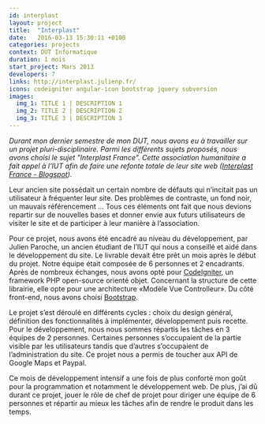 ```yaml
---
id: interplast
layout: project
title:  "Interplast"
date:   2016-03-13 15:30:11 +0100
categories: projects
context: DUT Informatique
duration: 1 mois
start_project: Mars 2013
developers: 7
links: http://interplast.julienp.fr/
icons: codeigniter angular-icon bootstrap jquery subversion
images:
  img_1: TITLE 1 | DESCRIPTION 1
  img_2: TITLE 2 | DESCRIPTION 2
  img_3: TITLE 3 | DESCRIPTION 3
---
```

*Durant mon dernier semestre de mon DUT, nous avons eu à travailler sur un
projet pluri-disciplinaire. Parmi les différents sujets proposés, nous avons
choisi le sujet "Interplast France". Cette association humanitaire a fait appel
à l’IUT afin de faire une refonte totale de leur site web ([Interplast France -
Blogspot][interplast]).*

Leur ancien site possédait un certain nombre de défauts qui n’incitait pas un
utilisateur à fréquenter leur site. Des problèmes de contraste, un fond noir, un
mauvais référencement ... Tous ces éléments ont fait que nous devions repartir
sur de nouvelles bases et donner envie aux futurs utilisateurs de visiter le
site et de participer à leur manière à l’association.

Pour ce projet, nous avons été encadré au niveau du développement, par Julien
Paroche, un ancien étudiant de l’IUT qui nous a conseillé et aidé dans le
développement du site. Le livrable devait être prêt un mois après le début du
projet. Notre équipe était composée de 6 personnes et 2 encadrants. Après de
nombreux échanges, nous avons opté pour [CodeIgniter][codeigniter], un framework
PHP open-source orienté objet. Concernant la structure de cette librairie, elle
opte pour une architecture «Modèle Vue Controlleur». Du côté front-end, nous
avons choisi [Bootstrap][bootstrap].

Le projet s’est déroulé en différents cycles : choix du design général,
définition des fonctionnalités à implémenter, développement puis recette. Pour
le développement, nous nous sommes répartis les tâches en 3 équipes de 2
personnes. Certaines personnes s’occupaient de la partie visible par les
utilisateurs tandis que d’autres s’occupaient de l’administration du site. Ce
projet nous a permis de toucher aux API de Google Maps et Paypal.

Ce mois de développement intensif a une fois de plus conforté mon goût pour la
programmation et notamment le développement web. De plus, j’ai dû durant ce
projet, jouer le rôle de chef de projet pour diriger une équipe de 6 personnes
et répartir au mieux les tâches afin de rendre le produit dans les temps.


[interplast]:  http://interplast.blogspot.fr/
[codeigniter]: http://ellislab.com/codeigniter
[bootstrap]:   http://getbootstrap.com
